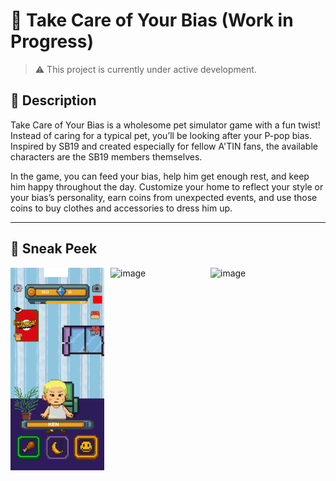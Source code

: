 # 🚧 Take Care of Your Bias (Work in Progress)

> ⚠️ This project is currently under active development.

## 📌 Description

Take Care of Your Bias is a wholesome pet simulator game with a fun twist! Instead of caring for a typical pet, you’ll be looking after your P-pop bias. Inspired by SB19 and created especially for fellow A'TIN fans, the available characters are the SB19 members themselves.

In the game, you can feed your bias, help him get enough rest, and keep him happy throughout the day. Customize your home to reflect your style or your bias’s personality, earn coins from unexpected events, and use those coins to buy clothes and accessories to dress him up.

---

## 👀 Sneak Peek

<div style="display: flex; gap: 10px; flex-wrap: nowrap; overflow-x: auto;">

  <img src="https://github.com/httparch/TCOYB/blob/main/sb19/screenshot-2025-07-04-13-41-52.png" alt="Screenshot 1" width="150" />
  <img width="150" alt="image" src="https://github.com/user-attachments/assets/9cb4dc3b-eb8d-4d4e-a904-fa042b6e2816" />
  <img width="150" alt="image" src="https://github.com/user-attachments/assets/e0939194-9433-4261-800b-591e5bcd7505" />


</div>
